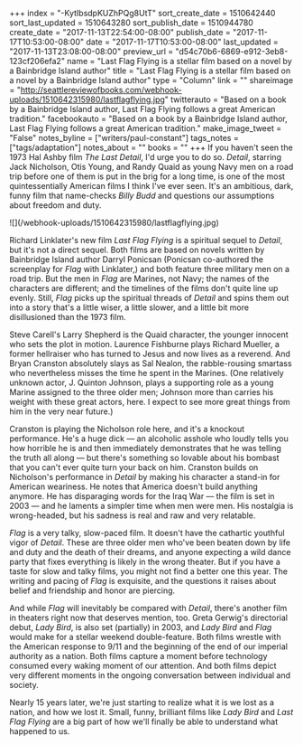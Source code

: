 +++
index = "-KytIbsdpKUZhPQg8UtT"
sort_create_date = 1510642440
sort_last_updated = 1510643280
sort_publish_date = 1510944780
create_date = "2017-11-13T22:54:00-08:00"
publish_date = "2017-11-17T10:53:00-08:00"
date = "2017-11-17T10:53:00-08:00"
last_updated = "2017-11-13T23:08:00-08:00"
preview_url = "d54c70b6-6869-e912-3eb8-123cf206efa2"
name = "Last Flag Flying is a stellar film based on a novel by a Bainbridge Island author"
title = "Last Flag Flying is a stellar film based on a novel by a Bainbridge Island author"
type = "Column"
link = ""
shareimage = "http://seattlereviewofbooks.com/webhook-uploads/1510642315980/lastflagflying.jpg"
twitterauto = "Based on a book by a Bainbridge Island author, Last Flag Flying follows a great American tradition."
facebookauto = "Based on a book by a Bainbridge Island author, Last Flag Flying follows a great American tradition."
make_image_tweet = "False"
notes_byline = ["writers/paul-constant"]
tags_notes = ["tags/adaptation"]
notes_about = ""
books = ""
+++
If you haven't seen the 1973 Hal Ashby film *The Last Detail*, I'd urge you to do so. *Detail*, starring Jack Nicholson, Otis Young, and Randy Quaid as young Navy men on a road trip before one of them is put in the brig for a long time, is one of the most quintessentially American films I think I've ever seen. It's an ambitious, dark, funny film that name-checks *Billy Budd* and questions our assumptions about freedom and duty.

<p class="image-left">![](/webhook-uploads/1510642315980/lastflagflying.jpg)</p>

Richard Linklater's new film *Last Flag Flying* is a spiritual sequel to *Detail*, but it's not a direct sequel. Both films are based on novels written by Bainbridge Island author Darryl Ponicsan (Ponicsan co-authored the screenplay for *Flag* with Linklater,) and both feature three military men on a road trip. But the men in *Flag* are Marines, not Navy; the names of the characters are different; and the timelines of the films don't quite line up evenly. Still, *Flag* picks up the spiritual threads of *Detail* and spins them out into a story that's a little wiser, a little slower, and a little bit more disillusioned than the 1973 film.

Steve Carell's Larry Shepherd is the Quaid character, the younger innocent who sets the plot in motion. Laurence Fishburne plays Richard Mueller, a former hellraiser who has turned to Jesus and now lives as a reverend. And Bryan Cranston absolutely slays as Sal Nealon, the rabble-rousing smartass who nevertheless misses the time he spent in the Marines. (One relatively unknown actor, J. Quinton Johnson, plays a supporting role as a young Marine assigned to the three older men; Johnson more than carries his weight with these great actors, here. I expect to see more great things from him in the very near future.)

Cranston is playing the Nicholson role here, and it's a knockout performance. He's a huge dick — an alcoholic asshole who loudly tells you how horrible he is and then immediately demonstrates that he was telling the truth all along — but there's something so lovable about his bombast that you can't ever quite turn your back on him. Cranston builds on Nicholson's performance in *Detail* by making his character a stand-in for American weariness. He notes that America doesn't build anything anymore. He has disparaging words for the Iraq War — the film is set in 2003 — and he laments a simpler time when men were men. His nostalgia is wrong-headed, but his sadness is real and raw and very relatable.

*Flag* is a very talky, slow-paced film. It doesn't have the cathartic youthful vigor of *Detail*. These are three older men who've been beaten down by life and duty and the death of their dreams, and anyone expecting a wild dance party that fixes everything is likely in the wrong theater. But if you have a taste for slow and talky films, you might not find a better one this year. The writing and pacing of *Flag* is exquisite, and the questions it raises about belief and friendship and honor are piercing.

And while *Flag* will inevitably be compared with *Detail*, there's another film in theaters right now that deserves mention, too. Greta Gerwig's directorial debut, *Lady Bird*, is also set (partially) in 2003, and *Lady Bird* and *Flag* would make for a stellar weekend double-feature. Both films wrestle with the American response to 9/11 and the beginning of the end of our imperial authority as a nation. Both films capture a moment before technology consumed every waking moment of our attention. And both films depict very different moments in the ongoing conversation between individual and society. 

Nearly 15 years later, we're just starting to realize what it is we lost as a nation, and how we lost it. Small, funny, brilliant films like *Lady Bird* and *Last Flag Flying* are a big part of how we'll finally be able to understand what happened to us.